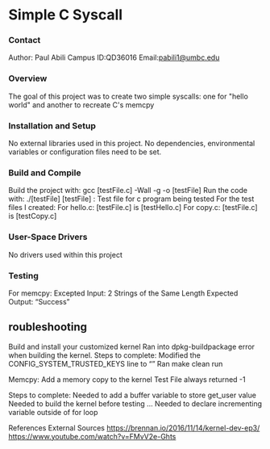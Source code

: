 # Simple C Syscall

### Contact
Author: Paul Abili
Campus ID:QD36016
Email:pabili1@umbc.edu

### Overview
The goal of this project was to create two simple syscalls: one for "hello world" and another to recreate C's memcpy

### Installation and Setup
No external libraries used in this project.
No dependencies, environmental variables or configuration files need to be set.

### Build and Compile
Build the project with: gcc [testFile.c] -Wall -g -o [testFile]
Run the code with: ./[testFile]
[testFile] :  Test file for c program being tested
For the test files I created:
For hello.c: [testFile.c] is [testHello.c]
For copy.c: [testFile.c] is [testCopy.c]

### User-Space Drivers
No drivers used within this project

### Testing
For memcpy:
Excepted Input: 2 Strings of the Same Length
Expected Output: “Success”

## roubleshooting

Build and install your customized kernel
Ran into dpkg-buildpackage error when building the kernel.
Steps to complete:
Modified the CONFIG_SYSTEM_TRUSTED_KEYS line to “”
Ran make clean run


Memcpy: Add a memory copy to the kernel
Test File always returned -1

Steps to complete:
Needed to add a buffer variable to store get_user value
Needed to build the kernel before testing …
Needed to declare incrementing variable outside of for loop

References
External Sources
https://brennan.io/2016/11/14/kernel-dev-ep3/
https://www.youtube.com/watch?v=FMvV2e-Ghts

